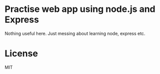# Practise web app using node.js and Express
Nothing useful here. Just messing about learning node, express etc.


# License
MIT